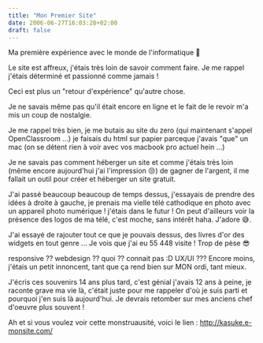 ```yaml
---
title: "Mon Premier Site"
date: 2006-06-27T16:03:28+02:00
draft: false
---
```


Ma première expérience avec le monde de l'informatique 🤗

Le site est affreux, j'étais très loin de savoir comment faire. Je me rappel j'étais déterminé et passionné comme jamais !

Ceci est plus un "retour d'expérience" qu'autre chose.

Je ne savais même pas qu'il était encore en ligne et le fait de le revoir m'a mis un coup de nostalgie.

Je me rappel très bien, je me butais au site du zero (qui maintenant s'appel OpenClassroom ...) je faisais du html sur papier parceque j'avais  "que" un mac (on se détent rien à voir avec vos macbook pro actuel hein ...)

Je ne savais pas comment héberger un site et comme j'étais très loin (même encore aujourd'hui j'ai l'impression 😒) de gagner de l'argent, il me fallait un outil pour créer et héberger un site gratuit.

J'ai passé beaucoup beaucoup de temps dessus, j'essayais de prendre des idées à droite à gauche, je prenais ma vielle télé cathodique en photo avec un appareil photo numérique ! j'étais dans le futur ! On peut d'ailleurs voir la présence des logos de ma télé, c'est moche, sans intérêt haha. J'adore 😅.

J'ai essayé de rajouter tout ce que je pouvais dessus, des livres d'or des widgets en tout genre ... Je vois que j'ai eu 55 448 visite ! Trop de pèse 😎

responsive ?? webdesign ?? quoi ?? connait pas :D UX/UI ??? Encore moins, j'étais un petit innoncent, tant que ça rend bien sur MON ordi, tant mieux.

J'écris ces souvenirs 14 ans plus tard, c'est génial j'avais 12 ans à peine, je raconte grave ma vie là, c'était juste pour me rappeler d'où je suis parti et pourquoi j'en suis là aujourd'hui. Je devrais retomber sur mes anciens chef d'oeuvre plus souvent !

Ah et si vous voulez voir cette monstruausité, voici le lien : http://kasuke.e-monsite.com/ 